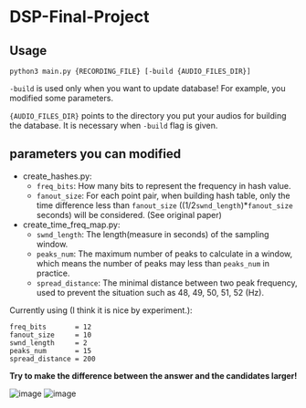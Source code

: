 # DSP-Final-Project

## Usage

`python3 main.py {RECORDING_FILE} [-build {AUDIO_FILES_DIR}]`

`-build` is used only when you want to update database! For example, you modified some parameters.

`{AUDIO_FILES_DIR}` points to the directory you put your audios for building the database.
                    It is necessary when `-build` flag is given.

## parameters you can modified

* create_hashes.py:
    * `freq_bits`: How many bits to represent the frequency in hash value.
    * `fanout_size`: For each point pair, when building hash table, only the time difference less than `fanout_size` ((1/2`swnd_length`)*`fanout_size` seconds) will be considered. (See original paper)
* create_time_freq_map.py:
    * `swnd_length`: The length(measure in seconds) of the sampling window.
    * `peaks_num`: The maximum number of peaks to calculate in a window, which means the number of peaks may less than `peaks_num` in practice.
    * `spread_distance`: The minimal distance between two peak frequency, used to prevent the situation such as 48, 49, 50, 51, 52 (Hz).

Currently using (I think it is nice by experiment.):
```
freq_bits       = 12
fanout_size     = 10
swnd_length     = 2
peaks_num       = 15
spread_distance = 200
```

**Try to make the difference between the answer and the candidates larger!**

![image](https://user-images.githubusercontent.com/71302574/209581424-e84a2e3f-2a7c-40c7-a231-b4093135447b.png)
![image](https://user-images.githubusercontent.com/71302574/209581442-94ae38d2-c46b-41cc-ae82-c685cc6426b0.png)
